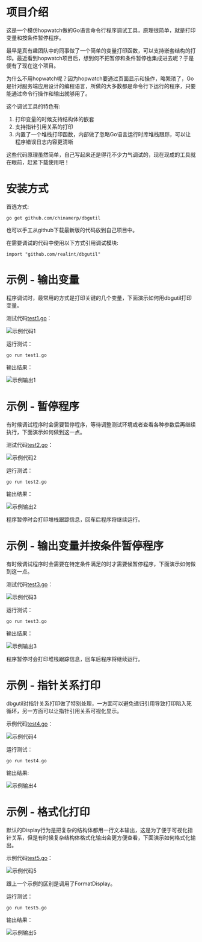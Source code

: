 项目介绍
========

这是一个模仿hopwatch做的Go语言命令行程序调试工具，原理很简单，就是打印变量和按条件暂停程序。

最早是真有趣团队中的同事做了一个简单的变量打印函数，可以支持嵌套结构的打印。最近看到hopwatch项目后，想到何不把暂停和条件暂停也集成进去呢？于是便有了现在这个项目。

为什么不用hopwatch呢？因为hopwatch要通过页面显示和操作，略繁琐了，Go是针对服务端应用设计的编程语言，所做的大多数都是命令行下运行的程序，只要能通过命令行操作和输出就够用了。

这个调试工具的特色有:

1. 打印变量的时候支持结构体的嵌套
2. 支持指针引用关系的打印
3. 内置了一个堆栈打印函数，内部做了忽略Go语言运行时库堆栈跟踪，可以让程序错误日志内容更清晰

这些代码原理虽然简单，自己写起来还是得花不少力气调试的，现在现成的工具就在眼前，赶紧下载使用吧！

安装方式
========

首选方式:

	go get github.com/chinamerp/dbgutil

也可以手工从github下载最新版的代码放到自己项目中。

在需要调试的代码中使用以下方式引用调试模块:

	import "github.com/realint/dbgutil"

示例 - 输出变量
=======

程序调试时，最常用的方式是打印关键的几个变量，下面演示如何用dbgutil打印变量。

测试代码[test1.go](http://dl.dropboxusercontent.com/s/jj5mtnbwcqv51r6/test1.go)：

![示例代码1](http://dl.dropboxusercontent.com/s/zedzgp79zsg08rt/code1.png)

运行测试：

	go run test1.go

输出结果：

![示例输出1](http://dl.dropboxusercontent.com/s/p1ip1rlbsa4qbux/output1.png)

示例 - 暂停程序
========

有时候调试程序时会需要暂停程序，等待调整测试环境或者查看各种参数后再继续执行，下面演示如何做到这一点。

测试代码[test2.go](http://dl.dropboxusercontent.com/s/2pj04sqqxiiisxr/test2.go)：

![示例代码2](http://dl.dropboxusercontent.com/s/dnem9ewlsxijjiv/code2.png)

运行测试：

	go run test2.go

输出结果：

![示例输出2](http://dl.dropboxusercontent.com/s/cjawd5k9z4fnbly/output2.png)

程序暂停时会打印堆栈跟踪信息，回车后程序将继续运行。

示例 - 输出变量并按条件暂停程序
========

有时候调试程序时会需要在特定条件满足的时才需要候暂停程序，下面演示如何做到这一点。

测试代码[test3.go](http://dl.dropboxusercontent.com/s/o3x8faa7hrwqspv/test3.go)：

![示例代码3](http://dl.dropboxusercontent.com/s/k1gmalmuy5skhsz/code3.png)

运行测试：

	go run test3.go

输出结果：

![示例输出3](http://dl.dropboxusercontent.com/s/cfi5mgn2fd1oxjc/output3.png)

程序暂停时会打印堆栈跟踪信息，回车后程序将继续运行。

示例 - 指针关系打印
========

dbgutil对指针关系打印做了特别处理，一方面可以避免递归引用导致打印陷入死循环，另一方面可以让指针引用关系可视化显示。

示例代码[test4.go](http://dl.dropboxusercontent.com/s/2tfyxqiijdwu6ee/test4.go)：

![示例代码4](http://dl.dropboxusercontent.com/s/rv0jdeccsbx4mcp/code4.png)

运行测试：

	go run test4.go

输出结果:

![示例输出4](http://dl.dropboxusercontent.com/s/6dcvhntt4t4q2xq/output4.png)

示例 - 格式化打印
========

默认的Display行为是把复杂的结构体都用一行文本输出，这是为了便于可视化指针关系，但是有时候复杂结构体格式化输出会更方便查看，下面演示如何格式化输出。

示例代码[test5.go](http://dl.dropboxusercontent.com/s/vrm0k72tuee3siz/test5.go)：

![示例代码5](http://dl.dropboxusercontent.com/s/11eg8tcvc6hcg4n/code5.png)

跟上一个示例的区别是调用了FormatDisplay。

运行测试：

	go run test5.go

输出结果：

![示例输出5](http://dl.dropboxusercontent.com/s/pqdxxx43rmtlzql/output5.png?i=1)

